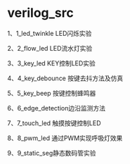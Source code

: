 # verilog_src


1、1_led_twinkle LED闪烁实验

2、2_flow_led LED流水灯实验

3、3_key_led KEY控制LED实验

4、4_key_debounce 按键去抖方法及仿真

5、5_key_beep 按键控制蜂鸣器

6、6_edge_detection边沿监测方法

7、7_touch_led 触摸按键控制LED

8、8_pwm_led 通过PWM实现呼吸灯效果

9、9_static_seg静态数码管实验